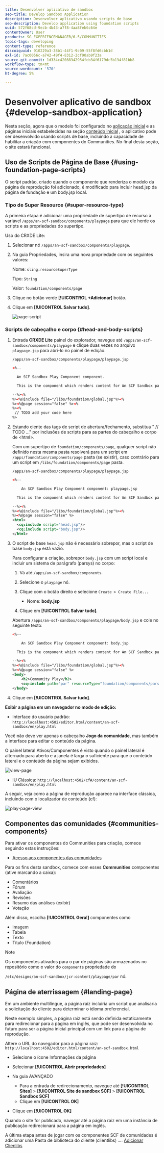 ```yaml
---
title: Desenvolver aplicativo de sandbox
seo-title: Develop Sandbox Application
description: Desenvolver aplicativo usando scripts de base
seo-description: Develop application using foundation scripts
uuid: 572f68cd-9ecb-4b43-a7f8-4aa8feb6c64e
contentOwner: User
products: SG_EXPERIENCEMANAGER/6.5/COMMUNITIES
topic-tags: developing
content-type: reference
discoiquuid: 910229a3-38b1-44f1-9c09-55f8fd6cbb1d
exl-id: 7ac0056c-a742-49f4-8312-2cf90ab9f23a
source-git-commit: 1d334c42088342954feb34f6179dc5b134f81bb8
workflow-type: tm+mt
source-wordcount: '570'
ht-degree: 5%

---
```


# Desenvolver aplicativo de sandbox  {#develop-sandbox-application}

Nesta seção, agora que o modelo foi configurado no [aplicação inicial](initial-app.md) e as páginas iniciais estabelecidas na seção [conteúdo inicial](initial-content.md) , o aplicativo pode ser desenvolvido usando scripts de base, incluindo a capacidade de habilitar a criação com componentes do Communities. No final desta seção, o site estará funcional.

## Uso de Scripts de Página de Base {#using-foundation-page-scripts}

O script padrão, criado quando o componente que renderiza o modelo da página de reprodução foi adicionado, é modificado para incluir head.jsp da página de fundação e um body.jsp local.

### Tipo de Super Resource {#super-resource-type}

A primeira etapa é adicionar uma propriedade de supertipo de recurso à variável `/apps/an-scf-sandbox/components/playpage` para que ele herde os scripts e as propriedades do supertipo.

Uso do CRXDE Lite:

1. Selecionar nó `/apps/an-scf-sandbox/components/playpage`.
1. Na guia Propriedades, insira uma nova propriedade com os seguintes valores:

   Nome: `sling:resourceSuperType`

   Tipo: `String`

   Valor: `foundation/components/page`

1. Clique no botão verde **[!UICONTROL +Adicionar]** botão.
1. Clique em **[!UICONTROL Salvar tudo]**.

   ![page-script](assets/page-script.png)

### Scripts de cabeçalho e corpo {#head-and-body-scripts}

1. Entrada **CRXDE Lite** painel do explorador, navegue até `/apps/an-scf-sandbox/components/playpage` e clique duas vezes no arquivo `playpage.jsp` para abri-lo no painel de edição.

   `/apps/an-scf-sandbox/components/playpage/playpage.jsp`

   ```xml
   <%--
   
     An SCF Sandbox Play Component component.
   
     This is the component which renders content for An SCF Sandbox page.
   
   --%><%
   %><%@include file="/libs/foundation/global.jsp"%><%
   %><%@page session="false" %><%
   %><%
    // TODO add your code here
   %>
   ```

1. Estando ciente das tags de script de abertura/fechamento, substitua &quot; // TODO ...&quot; por inclusões de scripts para as partes do cabeçalho e corpo de &lt;html>.

   Com um supertipo de `foundation/components/page`, qualquer script não definido nesta mesma pasta resolverá para um script em `/apps/foundation/components/page` pasta (se existir), caso contrário para um script em `/libs/foundation/components/page` pasta.

   `/apps/an-scf-sandbox/components/playpage/playpage.jsp`

   ```xml
   <%--
   
       An SCF Sandbox Play Component component: playpage.jsp
   
     This is the component which renders content for An SCF Sandbox page.
   
   --%><%
   %><%@include file="/libs/foundation/global.jsp"%><%
   %><%@page session="false" %>
   <html>
     <cq:include script="head.jsp"/>
     <cq:include script="body.jsp"/>
   </html>
   ```

1. O script de base `head.jsp` não é necessário sobrepor, mas o script de base `body.jsp` está vazio.

   Para configurar a criação, sobrepor `body.jsp` com um script local e incluir um sistema de parágrafo (parsys) no corpo:

   1. Vá até `/apps/an-scf-sandbox/components`.
   1. Selecione o `playpage` nó.
   1. Clique com o botão direito e selecione `Create > Create File...`

      * Nome: **body.jsp**
   1. Clique em **[!UICONTROL Salvar tudo]**.

   Abertura `/apps/an-scf-sandbox/components/playpage/body.jsp` e cole no seguinte texto:

   ```xml
   <%--
   
       An SCF Sandbox Play Component component: body.jsp
   
     This is the component which renders content for An SCF Sandbox page.
   
   --%><%
   %><%@include file="/libs/foundation/global.jsp"%><%
   %><%@page session="false" %>
   <body>
       <h2>Community Play</h2>
       <cq:include path="par" resourceType="foundation/components/parsys" />
   </body>
   ```

1. Clique em **[!UICONTROL Salvar tudo]**.

**Exibir a página em um navegador no modo de edição:**

* Interface do usuário padrão: `http://localhost:4502/editor.html/content/an-scf-sandbox/en/play.html`

Você não deve ver apenas o cabeçalho **Jogo da comunidade**, mas também a interface para editar o conteúdo da página.

O painel lateral Ativos/Componentes é visto quando o painel lateral é alternado para aberto e a janela é larga o suficiente para que o conteúdo lateral e o conteúdo da página sejam exibidos.

![view-page](assets/view-page.png)

* IU Clássica: `http://localhost:4502/cf#/content/an-scf-sandbox/en/play.html`

A seguir, veja como a página de reprodução aparece na interface clássica, incluindo com o localizador de conteúdo (cf):

![play-page-view](assets/play-page-view.png)

## Componentes das comunidades {#communities-components}

Para ativar os componentes do Communities para criação, comece seguindo estas instruções:

* [Acesso aos componentes das comunidades](basics.md#accessing-communities-components)

Para os fins desta sandbox, comece com esses **Communities** componentes (ative marcando a caixa):

* Comentários
* Fórum
* Avaliação
* Revisões
* Resumo das análises (exibir)
* Votação

Além disso, escolha **[!UICONTROL Geral]** componentes como

* Imagem
* Tabela
* Texto
* Título (Foundation)

>[!NOTE]
>
>Os componentes ativados para o par de páginas são armazenados no repositório como o valor do `components` propriedade do
>
>`/etc/designs/an-scf-sandbox/jcr:content/playpage/par` nó.

## Página de aterrissagem {#landing-page}

Em um ambiente multilíngue, a página raiz incluiria um script que analisaria a solicitação do cliente para determinar o idioma preferencial.

Neste exemplo simples, a página raiz está sendo definida estaticamente para redirecionar para a página em inglês, que pode ser desenvolvida no futuro para ser a página inicial principal com um link para a página de reprodução.

Altere o URL do navegador para a página raiz: `http://localhost:4502/editor.html/content/an-scf-sandbox.html`

* Selecione o ícone Informações da página
* Selecionar **[!UICONTROL Abrir propriedades]**
* Na guia AVANÇADO

   * Para a entrada de redirecionamento, navegue até **[!UICONTROL Sites]** > **[!UICONTROL Site de sandbox SCF]** > **[!UICONTROL Sandbox SCF]**
   * Clique em **[!UICONTROL OK]**

* Clique em **[!UICONTROL OK]**

Quando o site for publicado, navegar até a página raiz em uma instância de publicação redirecionará para a página em inglês.

A última etapa antes de jogar com os componentes SCF de comunidades é adicionar uma Pasta de biblioteca do cliente (clientlibs) .... [Adicionar Clienlibs](add-clientlibs.md)
